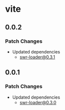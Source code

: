 # vite

## 0.0.2

### Patch Changes

- Updated dependencies
  - swr-loader@0.3.1

## 0.0.1

### Patch Changes

- Updated dependencies
  - swr-loader@0.3.0
